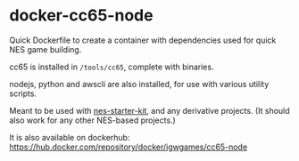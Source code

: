 # docker-cc65-node

Quick Dockerfile to create a container with dependencies used for quick NES game building.

cc65 is installed in `/tools/cc65`, complete with binaries.

nodejs, python and awscli are also installed, for use with various utility scripts.

Meant to be used with [nes-starter-kit](https://gh.nes.science/nes-starter-kit),
and any derivative projects. (It should also work for any other NES-based projects.)

It is also available on dockerhub: https://hub.docker.com/repository/docker/igwgames/cc65-node